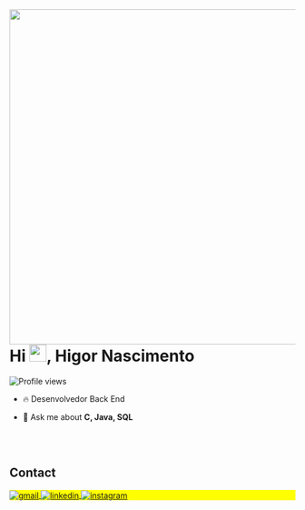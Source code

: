 <img align="right" height="590em" src=https://raw.githubusercontent.com/gist/HigorSantos0/84c8cf1887defe8eafda6fe04948ff00/raw/d50b9d7575435fba8845163e83cc93c10a716fac/githubcard.svg/>
<h1 align="left">Hi <img src="https://raw.githubusercontent.com/kaueMarques/kaueMarques/master/hi.gif" height="30px">, Higor Nascimento</h1>
<p align="left"> <img src="https://komarev.com/ghpvc/?username=HigorSantos0&color=yellow" alt="Profile views" /> </p>

- 🔥 Desenvolvedor Back End 

- 💬 Ask me about **C, Java, SQL**

<!--

<br><br>

## 🛠 &nbsp;Tech Stack

![Java](https://img.shields.io/badge/-Java-05122A?style=flat&logo=javat)&nbsp;
![C](https://img.shields.io/badge/-C-05122A?style=flat&logo=C)&nbsp;
![JavaScript](https://img.shields.io/badge/-JavaScript-05122A?style=flat&logo=JavaScript)&nbsp;
![HTML](https://img.shields.io/badge/-HTML-05122A?style=flat&logo=HTML5)&nbsp;
![CSS](https://img.shields.io/badge/-CSS-05122A?style=flat&logo=CSS3&logoColor=1572B6)&nbsp;
![Git](https://img.shields.io/badge/-Git-05122A?style=flat&logo=git)&nbsp;
![GitHub](https://img.shields.io/badge/-GitHub-05122A?style=flat&logo=github)&nbsp;
![Visual Studio Code](https://img.shields.io/badge/-Visual%20Studio%20Code-05122A?style=flat&logo=visual-studio-code&logoColor=007ACC)&nbsp;
![SQL](https://img.shields.io/badge/-SQL-05122A?style=flat&logo=sql)&nbsp;

<br><br>

## ⚙️ &nbsp;GitHub Analytics

<p align="left">
<img width="530em" src="https://github-readme-stats.vercel.app/api?username=HigorSantos0&show_icons=true&theme=vision-friendly-dark" alt="HigorSantos0's stats"/>
<img width="530em" src="https://github-readme-stats.vercel.app/api/top-langs/?username=HigorSantos0&layout=compact&theme=vision-friendly-dark" alt="HigorSantos0's most languages"/>
</p>
-->

<br><br>

## Contact

<p align="left" style="background:yellow">
<a href="higordevjs@gmail.com" target="_blank">
  <img align="center" src="https://img.shields.io/badge/-HigorSantos0-05122A?style=flat&logo=gmail" alt="gmail"/>  
</a>
<a href="https://www.linkedin.com/in/higor-nascimento-2040b9222/" target="_blank">
  <img align="center" src="https://img.shields.io/badge/-HigorSantos0-05122A?style=flat&logo=linkedin" alt="linkedin"/>
</a>
<a href="https://www.instagram.com/hgsantos0/" target="_blank">
 <img align="center" src="https://img.shields.io/badge/-HigorSantos0-05122A?style=flat&logo=instagram" alt="instagram"/>
</a>

</p>

<!--

<img width="490em" src="https://github-readme-twitter-gazf.vercel.app/api?id=maykbrito&layout=wide&show_reply=off&show_retweet=off" />


**maykbrito/maykbrito** is a ✨ _special_ ✨ repository because its `README.md` (this file) appears on your GitHub profile.

Here are some ideas to get you started:

- 🔭 I’m currently working on ...
- 🌱 I’m currently learning ...
- 👯 I’m looking to collaborate on ...
- 🤔 I’m looking for help with ...
- 💬 Ask me about ...
- 📫 How to reach me: ...
- 😄 Pronouns: ...
- ⚡ Fun fact: ...
-->
